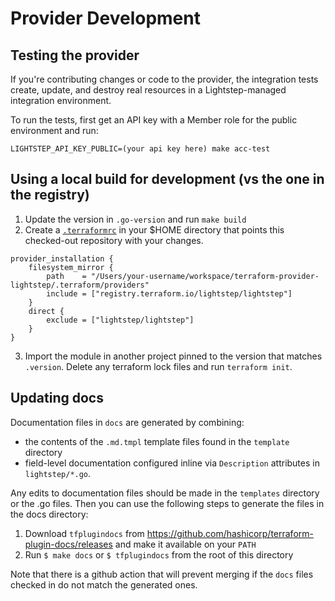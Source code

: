 # Provider Development

## Testing the provider

If you're contributing changes or code to the provider, the integration tests create, update, and destroy real resources in a Lightstep-managed integration environment.

To run the tests, first get an API key with a Member role for the public environment and run:

```
LIGHTSTEP_API_KEY_PUBLIC=(your api key here) make acc-test
```

## Using a local build for development (vs the one in the registry)

1. Update the version in `.go-version` and run `make build`
2. Create a [`.terraformrc`](https://www.terraform.io/cli/config/config-file) in your $HOME directory that points this checked-out repository with your changes.

```
provider_installation {
    filesystem_mirror {
        path    = "/Users/your-username/workspace/terraform-provider-lightstep/.terraform/providers"
        include = ["registry.terraform.io/lightstep/lightstep"]
    }
    direct {
        exclude = ["lightstep/lightstep"]
    }
}
```

3. Import the module in another project pinned to the version that matches `.version`. Delete any terraform lock files and run `terraform init`.

## Updating docs

Documentation files in `docs` are generated by combining:
* the contents of the `.md.tmpl` template files found in the `template` directory
* field-level documentation configured inline via `Description` attributes in `lightstep/*.go`.

Any edits to documentation files should be made in the `templates` directory or the .go files. Then you can use the following steps to generate the files in the docs directory:

1. Download `tfplugindocs` from https://github.com/hashicorp/terraform-plugin-docs/releases and make it available on your `PATH`
2. Run `$ make docs` or `$ tfplugindocs` from the root of this directory

Note that there is a github action that will prevent merging if the `docs` files checked in do not match the generated ones.
